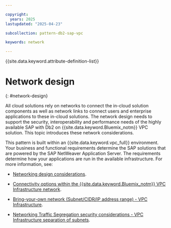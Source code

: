 ```yaml
---

copyright:
  years: 2025
lastupdated: "2025-04-23"

subcollection: pattern-db2-sap-vpc

keywords: network

---
```


{{site.data.keyword.attribute-definition-list}}

# Network design
{: #network-design}

All cloud solutions rely on networks to connect the in-cloud solution components as well as network links to connect users and enterprise applications to these in-cloud solutions. The network design needs to support the security, interoperability and performance needs of the highly available SAP with Db2 on {{site.data.keyword.Bluemix_notm}} VPC solution. This topic introduces these network considerations.

This pattern is built within an {{site.data.keyword.vpc_full}} environment. Your business and functional requirements determine the SAP solutions that are powered by the SAP NetWeaver Application Server. The requirements determine how your applications are run in the available infrastructure. For more information, see:

* [Networking design considerations](/docs/sap?topic=sap-networking-design-considerations).

* [Connectivity options within the {{site.data.keyword.Bluemix_notm}} VPC Infrastructure network](/docs/sap?topic=sap-determine-access#determine-access-connectivity-options-vpc).

* [Bring-your-own network (Subnet/CIDR/IP address range) - VPC Infrastructure](/docs/sap?topic=sap-networking-design-considerations#network-connectivity-byo-vpc).

* [Networking Traffic Segregation security considerations - VPC Infrastructure separation of subnets](/docs/sap?topic=sap-networking-design-considerations#network-security-vpc-separate-subnets).
